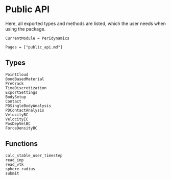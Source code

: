# Public API

Here, all exported types and methods are listed, which the user needs when using the package.

```@meta
CurrentModule = Peridynamics
```

```@index
Pages = ["public_api.md"]
```

## Types
```@docs
PointCloud
BondBasedMaterial
PreCrack
TimeDiscretization
ExportSettings
BodySetup
Contact
PDSingleBodyAnalysis
PDContactAnalysis
VelocityBC
VelocityIC
PosDepVelBC
ForceDensityBC
```

## Functions
```@docs
calc_stable_user_timestep
read_inp
read_vtk
sphere_radius
submit
```